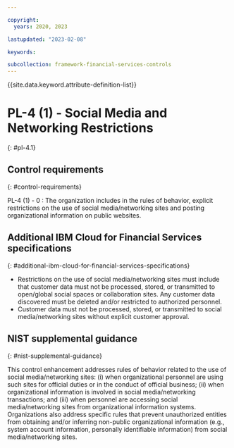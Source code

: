 ```yaml
---

copyright:
  years: 2020, 2023

lastupdated: "2023-02-08"

keywords:

subcollection: framework-financial-services-controls
---
```


{{site.data.keyword.attribute-definition-list}}

               
# PL-4 (1) - Social Media and Networking Restrictions
{: #pl-4.1}

## Control requirements
{: #control-requirements}

PL-4 (1) - 0
    : The organization includes in the rules of behavior, explicit restrictions on the use of social media/networking sites and posting organizational information on public websites.

## Additional IBM Cloud for Financial Services specifications
{: #additional-ibm-cloud-for-financial-services-specifications}

- Restrictions on the use of social media/networking sites must include that customer data must not be processed, stored, or transmitted to open/global social spaces or collaboration sites.  Any customer data discovered must be deleted and/or restricted to authorized personnel.
- Customer data must not be processed, stored, or transmitted to social media/networking sites without explicit customer approval.

## NIST supplemental guidance
{: #nist-supplemental-guidance}

This control enhancement addresses rules of behavior related to the use of social media/networking sites: (i) when organizational personnel are using such sites for official duties or in the conduct of official business; (ii) when organizational information is involved in social media/networking transactions; and (iii) when personnel are accessing social media/networking sites from organizational information systems. Organizations also address specific rules that prevent unauthorized entities from obtaining and/or inferring non-public organizational information (e.g., system account information, personally identifiable information) from social media/networking sites.





